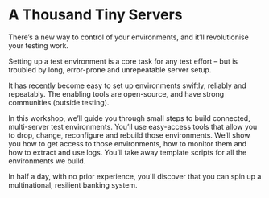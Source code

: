# A Thousand Tiny Servers

There’s a new way to control of your environments, and it’ll revolutionise your testing work.

Setting up a test environment is a core task for any test effort – but is troubled by long, error-prone and unrepeatable server setup.

It has recently become easy to set up environments swiftly, reliably and repeatably. The enabling tools are open-source, and have strong communities (outside testing).

In this workshop, we’ll guide you through small steps to build connected, multi-server test environments. You’ll use easy-access tools that allow you to drop, change, reconfigure and rebuild those environments. We’ll show you how to get access to those environments, how to monitor them and how to extract and use logs. You’ll take away template scripts for all the environments we build.

In half a day, with no prior experience, you'll discover that you can spin up a multinational, resilient banking system.
